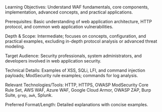 Learning Objectives: Understand WAF fundamentals, core components, implementation, advanced concepts, and practical applications.

Prerequisites: Basic understanding of web application architecture, HTTP protocol, and common web application vulnerabilities.

Depth & Scope: Intermediate; focuses on concepts, configuration, and practical examples, excluding in-depth protocol analysis or advanced threat modeling.

Target Audience: Security professionals, system administrators, and developers involved in web application security.

Technical Details: Examples of XSS, SQLi, LFI, and command injection payloads; ModSecurity rule examples; commands for log analysis.

Relevant Technologies/Tools: HTTP, HTTPS, OWASP ModSecurity Core Rule Set, AWS WAF, Azure WAF, Google Cloud Armor, OWASP ZAP, Burp Suite, `grep`, `awk`, Splunk.

Preferred Format/Length: Detailed explanations with concise examples.
